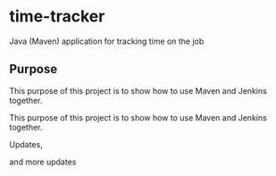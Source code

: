 # time-tracker
Java (Maven) application for tracking time on the job

## Purpose

This purpose of this project is to show how to use Maven and Jenkins together.

This purpose of this project is to show how to use Maven and Jenkins together.

Updates, 

and more updates
